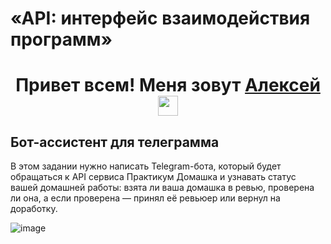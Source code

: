 # «API: интерфейс взаимодействия программ»

<h1 align="center">Привет всем! Меня зовут <a href="https://daniilshat.ru/" target="_blank">Алексей</a> 
<img src="https://github.com/blackcater/blackcater/raw/main/images/Hi.gif" height="32"/></h1>

## Бот-ассистент для телеграмма

В этом задании нужно написать Telegram-бота, который будет обращаться к API сервиса Практикум Домашка и узнавать статус вашей домашней работы: взята ли ваша домашка в ревью, проверена ли она, а если проверена — принял её ревьюер или вернул на доработку.

![image](https://github.com/AlexeyVodopyanov/homework_bot/assets/106692645/bea5b624-af0f-47e7-87f8-d6e436160bb1)

